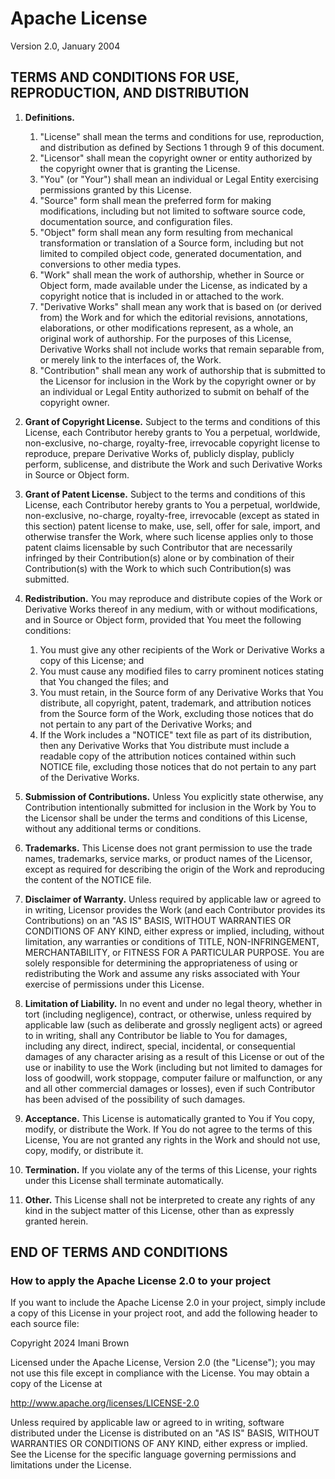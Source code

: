 # Apache License
Version 2.0, January 2004

## TERMS AND CONDITIONS FOR USE, REPRODUCTION, AND DISTRIBUTION

1. **Definitions.**
   1. "License" shall mean the terms and conditions for use, reproduction, and distribution as defined by Sections 1 through 9 of this document.
   2. "Licensor" shall mean the copyright owner or entity authorized by the copyright owner that is granting the License.
   3. "You" (or "Your") shall mean an individual or Legal Entity exercising permissions granted by this License.
   4. "Source" form shall mean the preferred form for making modifications, including but not limited to software source code, documentation source, and configuration files.
   5. "Object" form shall mean any form resulting from mechanical transformation or translation of a Source form, including but not limited to compiled object code, generated documentation, and conversions to other media types.
   6. "Work" shall mean the work of authorship, whether in Source or Object form, made available under the License, as indicated by a copyright notice that is included in or attached to the work.
   7. "Derivative Works" shall mean any work that is based on (or derived from) the Work and for which the editorial revisions, annotations, elaborations, or other modifications represent, as a whole, an original work of authorship. For the purposes of this License, Derivative Works shall not include works that remain separable from, or merely link to the interfaces of, the Work.
   8. "Contribution" shall mean any work of authorship that is submitted to the Licensor for inclusion in the Work by the copyright owner or by an individual or Legal Entity authorized to submit on behalf of the copyright owner.

2. **Grant of Copyright License.**
   Subject to the terms and conditions of this License, each Contributor hereby grants to You a perpetual, worldwide, non-exclusive, no-charge, royalty-free, irrevocable copyright license to reproduce, prepare Derivative Works of, publicly display, publicly perform, sublicense, and distribute the Work and such Derivative Works in Source or Object form.

3. **Grant of Patent License.**
   Subject to the terms and conditions of this License, each Contributor hereby grants to You a perpetual, worldwide, non-exclusive, no-charge, royalty-free, irrevocable (except as stated in this section) patent license to make, use, sell, offer for sale, import, and otherwise transfer the Work, where such license applies only to those patent claims licensable by such Contributor that are necessarily infringed by their Contribution(s) alone or by combination of their Contribution(s) with the Work to which such Contribution(s) was submitted.

4. **Redistribution.**
   You may reproduce and distribute copies of the Work or Derivative Works thereof in any medium, with or without modifications, and in Source or Object form, provided that You meet the following conditions:
   1. You must give any other recipients of the Work or Derivative Works a copy of this License; and
   2. You must cause any modified files to carry prominent notices stating that You changed the files; and
   3. You must retain, in the Source form of any Derivative Works that You distribute, all copyright, patent, trademark, and attribution notices from the Source form of the Work, excluding those notices that do not pertain to any part of the Derivative Works; and
   4. If the Work includes a "NOTICE" text file as part of its distribution, then any Derivative Works that You distribute must include a readable copy of the attribution notices contained within such NOTICE file, excluding those notices that do not pertain to any part of the Derivative Works.

5. **Submission of Contributions.**
   Unless You explicitly state otherwise, any Contribution intentionally submitted for inclusion in the Work by You to the Licensor shall be under the terms and conditions of this License, without any additional terms or conditions.

6. **Trademarks.**
   This License does not grant permission to use the trade names, trademarks, service marks, or product names of the Licensor, except as required for describing the origin of the Work and reproducing the content of the NOTICE file.

7. **Disclaimer of Warranty.**
   Unless required by applicable law or agreed to in writing, Licensor provides the Work (and each Contributor provides its Contributions) on an "AS IS" BASIS, WITHOUT WARRANTIES OR CONDITIONS OF ANY KIND, either express or implied, including, without limitation, any warranties or conditions of TITLE, NON-INFRINGEMENT, MERCHANTABILITY, or FITNESS FOR A PARTICULAR PURPOSE. You are solely responsible for determining the appropriateness of using or redistributing the Work and assume any risks associated with Your exercise of permissions under this License.

8. **Limitation of Liability.**
   In no event and under no legal theory, whether in tort (including negligence), contract, or otherwise, unless required by applicable law (such as deliberate and grossly negligent acts) or agreed to in writing, shall any Contributor be liable to You for damages, including any direct, indirect, special, incidental, or consequential damages of any character arising as a result of this License or out of the use or inability to use the Work (including but not limited to damages for loss of goodwill, work stoppage, computer failure or malfunction, or any and all other commercial damages or losses), even if such Contributor has been advised of the possibility of such damages.

9. **Acceptance.**
   This License is automatically granted to You if You copy, modify, or distribute the Work. If You do not agree to the terms of this License, You are not granted any rights in the Work and should not use, copy, modify, or distribute it.

10. **Termination.**
    If you violate any of the terms of this License, your rights under this License shall terminate automatically.

11. **Other.**
    This License shall not be interpreted to create any rights of any kind in the subject matter of this License, other than as expressly granted herein.

## END OF TERMS AND CONDITIONS

### How to apply the Apache License 2.0 to your project
If you want to include the Apache License 2.0 in your project, simply include a copy of this License in your project root, and add the following header to each source file:

Copyright 2024 Imani Brown

Licensed under the Apache License, Version 2.0 (the "License");
you may not use this file except in compliance with the License.
You may obtain a copy of the License at

   http://www.apache.org/licenses/LICENSE-2.0

Unless required by applicable law or agreed to in writing, software
distributed under the License is distributed on an "AS IS" BASIS,
WITHOUT WARRANTIES OR CONDITIONS OF ANY KIND, either express or implied.
See the License for the specific language governing permissions and
limitations under the License.